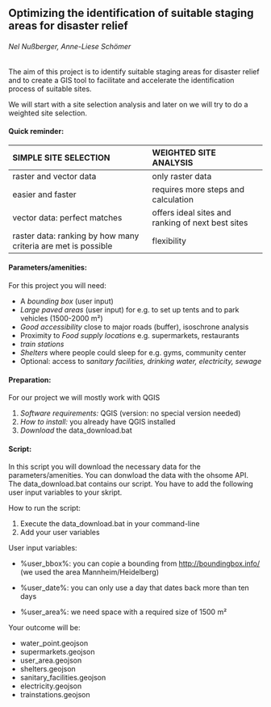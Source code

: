 ## Optimizing the identification of suitable staging areas for disaster relief

######                                     Nel Nußberger, Anne-Liese Schömer 



The aim of this project is to identify suitable staging areas for disaster relief and to create a GIS tool to facilitate and accelerate the identification process of suitable sites. 

We will start with a site selection analysis and later on we will try to do a weighted site selection. 

#### **Quick reminder:** 

| SIMPLE SITE SELECTION                                        | WEIGHTED SITE ANALYSIS                            |
| :----------------------------------------------------------- | :------------------------------------------------ |
| raster and vector data                                       | only raster data                                  |
| easier and faster                                            | requires more steps and calculation               |
| vector data: perfect matches                                 | offers ideal sites and ranking of next best sites |
| raster data: ranking by how many criteria are met is possible | flexibility                                       |



#### **Parameters/amenities:** 

For this project you will need: 

- A *bounding box* (user input)
- *Large paved areas* (user input) for e.g. to set up tents and to park vehicles (1500-2000 m²)
- *Good accessibility* close to major roads (buffer), isoschrone analysis 
- Proximity to *Food supply locations* e.g. supermarkets, restaurants 
- *train stations*
- *Shelters* where people could sleep for e.g. gyms, community center
- Optional: access  to s*anitary facilities, drinking water, electricity, sewage* 



#### **Preparation:** 

For our project we will mostly work with QGIS 

1. *Software requirements:* QGIS (version: no special version needed)
2. *How to install:* you already have QGIS installed 
3. *Download* the data_download.bat



#### Script: 

In this script you will download the necessary data for the parameters/amenities. You can donwload the data with the ohsome API. The data_download.bat contains our script. You have to add the following user input variables to your skript.  

How to run the script: 

1. Execute the data_download.bat in your command-line
2. Add your user variables 



User input variables: 

- %user_bbox%: you can copie a bounding from http://boundingbox.info/ (we used the area Mannheim/Heidelberg)

- %user_date%: you can only use a day that dates back more than ten days 

- %user_area%: we need space with a required size of 1500 m² 

  

Your outcome will be:

- water_point.geojson
- supermarkets.geojson
- user_area.geojson
- shelters.geojson
- sanitary_facilities.geojson
- electricity.geojson
- trainstations.geojson 





